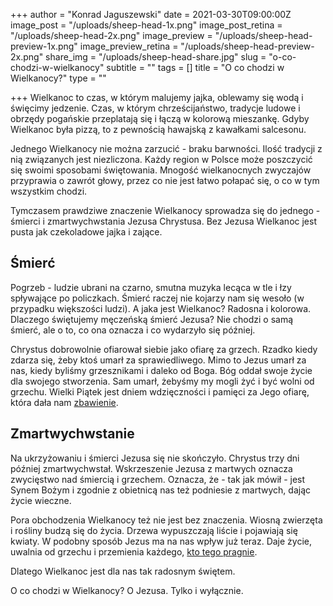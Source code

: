 +++
author = "Konrad Jaguszewski"
date = 2021-03-30T09:00:00Z
image_post = "/uploads/sheep-head-1x.png"
image_post_retina = "/uploads/sheep-head-2x.png"
image_preview = "/uploads/sheep-head-preview-1x.png"
image_preview_retina = "/uploads/sheep-head-preview-2x.png"
share_img = "/uploads/sheep-head-share.jpg"
slug = "o-co-chodzi-w-wielkanocy"
subtitle = ""
tags = []
title = "O co chodzi w Wielkanocy?"
type = ""

+++
Wielkanoc to czas, w którym malujemy jajka, oblewamy się wodą i święcimy jedzenie. Czas, w którym chrześcijaństwo, tradycje ludowe i obrzędy pogańskie przeplatają się i łączą w kolorową mieszankę. Gdyby Wielkanoc była pizzą, to z pewnością hawajską z kawałkami salcesonu.

Jednego Wielkanocy nie można zarzucić - braku barwności. Ilość tradycji z nią związanych jest niezliczona. Każdy region w Polsce może poszczycić się swoimi sposobami świętowania. Mnogość wielkanocnych zwyczajów przyprawia o zawrót głowy, przez co nie jest łatwo połapać się, o co w tym wszystkim chodzi.

Tymczasem prawdziwe znaczenie Wielkanocy sprowadza się do jednego - śmierci i zmartwychwstania Jezusa Chrystusa. Bez Jezusa Wielkanoc jest pusta jak czekoladowe jajka i zające.

## Śmierć

Pogrzeb - ludzie ubrani na czarno, smutna muzyka lecąca w tle i łzy spływające po policzkach. Śmierć raczej nie kojarzy nam się wesoło (w przypadku większości ludzi). A jaka jest Wielkanoc? Radosna i kolorowa. Dlaczego świętujemy męczeńską śmierć Jezusa? Nie chodzi o samą śmierć, ale o to, co ona oznacza i co wydarzyło się później.

Chrystus dobrowolnie ofiarował siebie jako ofiarę za grzech. Rzadko kiedy zdarza się, żeby ktoś umarł za sprawiedliwego. Mimo to Jezus umarł za nas, kiedy byliśmy grzesznikami i daleko od Boga. Bóg oddał swoje życie dla swojego stworzenia. Sam umarł, żebyśmy my mogli żyć i być wolni od grzechu. Wielki Piątek jest dniem wdzięczności i pamięci za Jego ofiarę, która dała nam [zbawienie](/post/jak-zostac-zbawionym/ "Jak zostać zbawionym?").

## Zmartwychwstanie

Na ukrzyżowaniu i śmierci Jezusa się nie skończyło. Chrystus trzy dni później zmartwychwstał. Wskrzeszenie Jezusa z martwych oznacza zwycięstwo nad śmiercią i grzechem. Oznacza, że - tak jak mówił - jest Synem Bożym i zgodnie z obietnicą nas też podniesie z martwych, dając życie wieczne.

Pora obchodzenia Wielkanocy też nie jest bez znaczenia. Wiosną zwierzęta i rośliny budzą się do życia. Drzewa wypuszczają liście i pojawiają się kwiaty. W podobny sposób Jezus ma na nas wpływ już teraz. Daje życie, uwalnia od grzechu i przemienia każdego, [kto tego pragnie](/post/jak-zostac-zbawionym/ "Jak zostać zbawionym?").

Dlatego Wielkanoc jest dla nas tak radosnym świętem.

O co chodzi w Wielkanocy? O Jezusa. Tylko i wyłącznie.